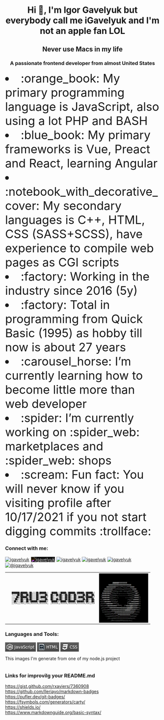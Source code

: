 <h1 align="center">Hi 👋, I'm Igor Gavelyuk but everybody call me iGavelyuk and I'm not an apple fan LOL</h1>
<h2 align="center">Never use Macs in my life</h2>
<h3 align="center">A passionate frontend developer from almost United States</h3
<ul>
  <li style="font-size: 38px"> :orange_book: My primary programming language is JavaScript, also using a lot PHP and BASH</li>
  <li style="font-size: 38px"> :blue_book: My primary frameworks is Vue, Preact and React, learning Angular</li>
  <li style="font-size: 38px"> :notebook_with_decorative_cover: My secondary languages is C++, HTML, CSS (SASS+SCSS), have experience to compile web pages as CGI scripts</li>
  <li style="font-size: 38px"> :factory: Working in the industry since 2016 (5y)</li>
  <li style="font-size: 38px"> :factory: Total in programming from Quick Basic (1995) as hobby till now is about 27 years</li>
  <li style="font-size: 38px"> :carousel_horse: I’m currently learning how to become little more than web developer</li>
  <li style="font-size: 38px"> :spider: I’m currently working on :spider_web: marketplaces and :spider_web: shops</li>
  <li style="font-size: 38px"> :scream: Fun fact: You will never know if you visiting profile after 10/17/2021 if you not start digging commits :trollface: </li>
</ul>
<h3 align="left">Connect with me:</h3>
<p align="left">
<a href="https://codepen.io/igavelyuk" target="blank"><img align="center" src="https://raw.githubusercontent.com/rahuldkjain/github-profile-readme-generator/master/src/images/icons/Social/codepen.svg" alt="igavelyuk" height="30" width="40" /></a>
<a style="border: 1px solid #fff" href="https://dev.to/igavelyuk" target="blank"><img style="background:#fff; filter: invert(100%);" align="center" src="https://cdn.jsdelivr.net/npm/simple-icons@3.0.1/icons/dev-dot-to.svg" alt="igavelyuk" height="30" width="40" /></a>
<a href="https://twitter.com/igavelyuk" target="blank"><img align="center" src="https://raw.githubusercontent.com/rahuldkjain/github-profile-readme-generator/master/src/images/icons/Social/twitter.svg" alt="igavelyuk" height="30" width="40" /></a>
<a href="https://linkedin.com/in/igavelyuk" target="blank"><img align="center" src="https://raw.githubusercontent.com/rahuldkjain/github-profile-readme-generator/master/src/images/icons/Social/linked-in-alt.svg" alt="igavelyuk" height="30" width="40" /></a>
<a href="https://instagram.com/igavelyuk" target="blank"><img align="center" src="https://raw.githubusercontent.com/rahuldkjain/github-profile-readme-generator/master/src/images/icons/Social/instagram.svg" alt="igavelyuk" height="30" width="40" /></a>
<a href="https://medium.com/@igavelyuk" target="blank"><img align="center" src="https://raw.githubusercontent.com/rahuldkjain/github-profile-readme-generator/master/src/images/icons/Social/medium.svg" alt="@igavelyuk" height="30" width="40" /></a>

<table style="width:100%; border:none; border-collapse:collapse; cellspacing:0;>
  <tr style="border:none">
    <th style="border:none">
    <pre style="font-size: 6px">
    ███████╗██████╗░██╗░░░██╗██████╗░  ░█████╗░░█████╗░██████╗░██████╗░██████╗░
    ╚════██║██╔══██╗██║░░░██║╚════██╗  ██╔══██╗██╔══██╗██╔══██╗╚════██╗██╔══██╗
    ░░░░██╔╝██████╔╝██║░░░██║░█████╔╝  ██║░░╚═╝██║░░██║██║░░██║░█████╔╝██████╔╝
    ░░░██╔╝░██╔══██╗██║░░░██║░╚═══██╗  ██║░░██╗██║░░██║██║░░██║░╚═══██╗██╔══██╗
    ░░██╔╝░░██║░░██║╚██████╔╝██████╔╝  ╚█████╔╝╚█████╔╝██████╔╝██████╔╝██║░░██║
    ░░╚═╝░░░╚═╝░░╚═╝░╚═════╝░╚═════╝░  ░╚════╝░░╚════╝░╚═════╝░╚═════╝░╚═╝░░╚═╝</pre>
    </th>
    <th style="border:none">
    <img align="center" style="margin:0px; padding:0px" src="https://github.com/igavelyuk/igavelyuk/blob/main/donut.gif" alt="donut" height="160" width="160" />
    </th>
  </tr>
</table>

<h3 align="left">Languages and Tools:</h3>
<div style="display:inline-block">
<img align="center" src="https://github.com/igavelyuk/igavelyuk/blob/main/js.png" alt="JS" />
<img align="center" src="https://github.com/igavelyuk/igavelyuk/blob/main/html.png" alt="HTML" />
<img align="center" src="https://github.com/igavelyuk/igavelyuk/blob/main/css.png" alt="CSS" />
<p> This images I'm generate from one of my node.js project </p>                                                                                         
</div>
                                                                                            
<h3> Links for improvilg your README.md </h3>
<a href="https://gist.github.com/rxaviers/7360908" target="blank">https://gist.github.com/rxaviers/7360908</a>
<br/><a href="https://github.com/Ileriayo/markdown-badges" target="blank">https://github.com/Ileriayo/markdown-badges</a>
<br/><a href="https://pufler.dev/git-badges/" target="blank">https://pufler.dev/git-badges/</a>
<br/><a href="https://fsymbols.com/generators/carty/" target="blank">https://fsymbols.com/generators/carty/</a>
<br/><a href="https://shields.io/" target="blank">https://shields.io/</a>
<br/><a href="https://www.markdownguide.org/basic-syntax/" target="blank">https://www.markdownguide.org/basic-syntax/</a>

